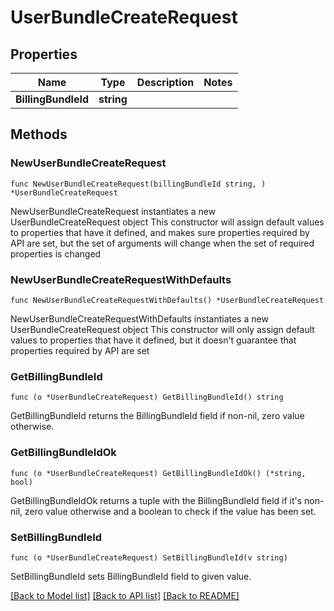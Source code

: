 # UserBundleCreateRequest

## Properties

Name | Type | Description | Notes
------------ | ------------- | ------------- | -------------
**BillingBundleId** | **string** |  | 

## Methods

### NewUserBundleCreateRequest

`func NewUserBundleCreateRequest(billingBundleId string, ) *UserBundleCreateRequest`

NewUserBundleCreateRequest instantiates a new UserBundleCreateRequest object
This constructor will assign default values to properties that have it defined,
and makes sure properties required by API are set, but the set of arguments
will change when the set of required properties is changed

### NewUserBundleCreateRequestWithDefaults

`func NewUserBundleCreateRequestWithDefaults() *UserBundleCreateRequest`

NewUserBundleCreateRequestWithDefaults instantiates a new UserBundleCreateRequest object
This constructor will only assign default values to properties that have it defined,
but it doesn't guarantee that properties required by API are set

### GetBillingBundleId

`func (o *UserBundleCreateRequest) GetBillingBundleId() string`

GetBillingBundleId returns the BillingBundleId field if non-nil, zero value otherwise.

### GetBillingBundleIdOk

`func (o *UserBundleCreateRequest) GetBillingBundleIdOk() (*string, bool)`

GetBillingBundleIdOk returns a tuple with the BillingBundleId field if it's non-nil, zero value otherwise
and a boolean to check if the value has been set.

### SetBillingBundleId

`func (o *UserBundleCreateRequest) SetBillingBundleId(v string)`

SetBillingBundleId sets BillingBundleId field to given value.



[[Back to Model list]](../README.md#documentation-for-models) [[Back to API list]](../README.md#documentation-for-api-endpoints) [[Back to README]](../README.md)


